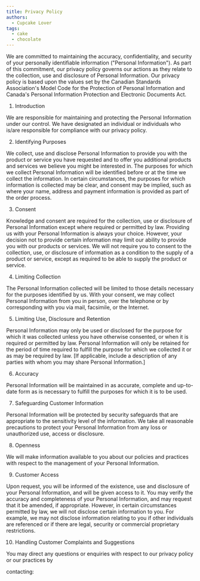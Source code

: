 ```yaml
---
title: Privacy Policy
authors:
  - Cupcake Lover
tags:
  - cake
  - chocolate
---
```


We are committed to maintaining the accuracy, confidentiality, and security of your personally identifiable information ("Personal Information"). As part of this commitment, our privacy policy governs our actions as they relate to the collection, use and disclosure of Personal Information. Our privacy policy is based upon the values set by the Canadian Standards Association's Model Code for the Protection of Personal Information and Canada's Personal Information Protection and Electronic Documents Act.

1. Introduction

We are responsible for maintaining and protecting the Personal Information under our control. We have designated an individual or individuals who is/are responsible for compliance with our privacy policy.


2. Identifying Purposes

We collect, use and disclose Personal Information to provide you with the product or service you have requested and to offer you additional products and services we believe you might be interested in. The purposes for which we collect Personal Information will be identified before or at the time we collect the information. In certain circumstances, the purposes for which information is collected may be clear, and consent may be implied, such as where your name, address and payment information is provided as part of the order process.

  

3. Consent

Knowledge and consent are required for the collection, use or disclosure of Personal Information except where required or permitted by law. Providing us with your Personal Information is always your choice. However, your decision not to provide certain information may limit our ability to provide you with our products or services. We will not require you to consent to the collection, use, or disclosure of information as a condition to the supply of a product or service, except as required to be able to supply the product or service.

 

4. Limiting Collection

The Personal Information collected will be limited to those details necessary for the purposes identified by us. With your consent, we may collect Personal Information from you in person, over the telephone or by corresponding with you via mail, facsimile, or the Internet.

 

5. Limiting Use, Disclosure and Retention

Personal Information may only be used or disclosed for the purpose for which it was collected unless you have otherwise consented, or when it is required or permitted by law. Personal Information will only be retained for the period of time required to fulfill the purpose for which we collected it or as may be required by law. [If applicable, include a description of any parties with whom you may share Personal Information.]

 

6. Accuracy

Personal Information will be maintained in as accurate, complete and up-to-date form as is necessary to fulfill the purposes for which it is to be used.

 

 7. Safeguarding Customer Information

Personal Information will be protected by security safeguards that are appropriate to the sensitivity level of the information. We take all reasonable precautions to protect your Personal Information from any loss or unauthorized use, access or disclosure.

 

8. Openness

We will make information available to you about our policies and practices with respect to the management of your Personal Information.

 

9. Customer Access

Upon request, you will be informed of the existence, use and disclosure of your Personal Information, and will be given access to it. You may verify the accuracy and completeness of your Personal Information, and may request that it be amended, if appropriate. However, in certain circumstances permitted by law, we will not disclose certain information to you. For example, we may not disclose information relating to you if other individuals are referenced or if there are legal, security or commercial proprietary restrictions.

 

10. Handling Customer Complaints and Suggestions 

You may direct any questions or enquiries with respect to our privacy policy or our practices by

contacting: